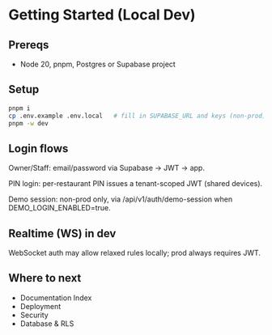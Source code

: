 # Getting Started (Local Dev)

## Prereqs
- Node 20, pnpm, Postgres or Supabase project

## Setup
```bash
pnpm i
cp .env.example .env.local   # fill in SUPABASE_URL and keys (non-prod)
pnpm -w dev
```

## Login flows
Owner/Staff: email/password via Supabase → JWT → app.

PIN login: per-restaurant PIN issues a tenant-scoped JWT (shared devices).

Demo session: non-prod only, via /api/v1/auth/demo-session when DEMO_LOGIN_ENABLED=true.

## Realtime (WS) in dev
WebSocket auth may allow relaxed rules locally; prod always requires JWT.

## Where to next
- Documentation Index
- Deployment
- Security
- Database & RLS
